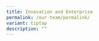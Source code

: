 ```yaml
---
title: Innovation and Enterprise
permalink: /our-team/permalink/
variant: tiptap
description: ""
---
```


